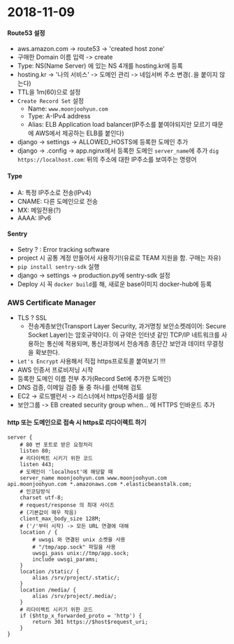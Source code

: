 # 2018-11-09

#### Route53 설정
- aws.amazon.com -> route53 -> 'created host zone'
- 구매한 Domain 이름 입력 -> create
- Type: NS(Name Server) 에 있는 NS 4개를 hosting.kr에 등록
- hosting.kr -> '나의 서비스' -> 도메인 관리 -> 네임서버 주소 변경(`.`을 붙이지 않는다)
- TTL을 1m(60)으로 설정
- `Create Record Set` 설정
	- Name: `www.moonjoohyun.com`
	- Type: A-IPv4 address
	- Alias: ELB Application load balancer(IP주소를 붙여야되지만 모르기 때문에
	AWS에서 제공하는 ELB를 붙인다)
- django -> settings -> ALLOWED_HOSTS에 등록한 도메인 추가
- django -> .config -> app.nginx에서 등록한 도메인 `server_name`에 추가
`dig https://localhost.com`: 뒤의 주소에 대한 IP주소를 보여주는 명령어

	
#### Type
- A: 특정 IP주소로 전송(IPv4)
- CNAME: 다른 도메인으로 전송
- MX: 메일전용(?)
- AAAA: IPv6

#### Sentry
- Setry ? : Error tracking software
- project 시 공통 계정 만들어서 사용하기!(유료로 TEAM 지원을 함. 구매는 자유)
- `pip install sentry-sdk` 실행
- django -> settings -> production.py에 sentry-sdk 설정
- Deploy 시 꼭 `docker build`를 해, 새로운 base이미지 docker-hub에 등록

### AWS Certificate Manager
- TLS ? SSL
	- 전송계층보안(Transport Layer Security, 과거명칭 보안소켓레이어: Secure Socket Layer)는 암호규약이다. 이 규약은 인터넷 같인 TCP/IP 네트워크를 사용하는 통신에 적용되며, 통신과정에서 전송게층 종단간 보안과 데이터 무결정을 확보한다.
- `Let's Encrypt` 사용해서 직접 https프로토콜 붙여보기 !!!
- AWS 인증서 프로비저닝 시작
- 등록한 도메인 이름 전부 추가(Record Set에 추가한 도메인)
- DNS 검증, 이메일 검증 둘 중 하나를 선택해 검토
- EC2 -> 로드밸런서 -> 리스너에서 https인증서를 설정
- 보안그룹 -> EB created security group when... 에 HTTPS 인바운드 추가

#### http 또는 도메인으로 접속 시 https로 리다이렉트 하기
```
server {
    # 80 번 포트로 받은 요청처리
    listen 80;
    # 리다이렉트 시키기 위한 코드
    listen 443;
    # 도메인이 'localhost'에 해당할 때
    server_name moonjoohyun.com www.moonjoohyun.com api.moonjoohyun.com *.amazonaws.com *.elasticbeanstalk.com;
    # 인코딩방식
    charset utf-8;
    # request/response 의 최대 사이즈
    # (기본값이 매우 작음)
    client_max_body_size 128M;
    # ('/'부터 시작) -> 모든 URL 연결에 대해
    location / {
        # uwsgi 와 연결된 unix 소켓을 사용
        # "/tmp/app.sock" 파일을 사용
        uwsgi_pass unix://tmp/app.sock;
        include uwsgi_params;
    }
    location /static/ {
        alias /srv/project/.static/;
    }
    location /media/ {
        alias /srv/project/.media/;
    }
    # 리다이렉트 시키기 위한 코드
    if ($http_x_forwarded_proto = 'http') {
        return 301 https://$host$request_uri;
    }
}
```